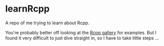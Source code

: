 # learnRcpp
A repo of me trying to learn about Rcpp.


You're probably better off looking at the [Rcpp gallery](http://gallery.rcpp.org/) for examples. But I found it very difficult to just dive straight in, so I have to take little steps ...
